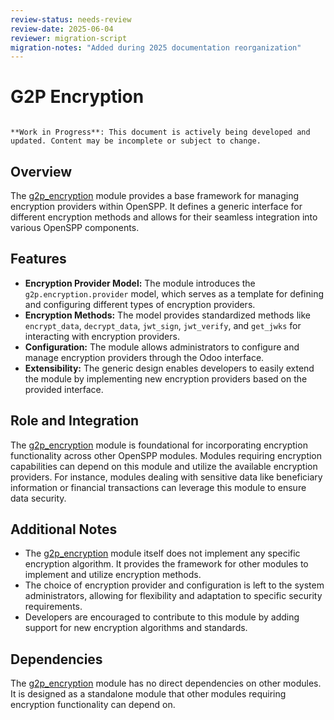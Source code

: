 ```yaml
---
review-status: needs-review
review-date: 2025-06-04
reviewer: migration-script
migration-notes: "Added during 2025 documentation reorganization"
---
```


# G2P Encryption

```{warning}

**Work in Progress**: This document is actively being developed and updated. Content may be incomplete or subject to change.
```

## Overview

The [g2p_encryption](g2p_encryption) module provides a base framework for managing encryption providers within OpenSPP. It defines a generic interface for different encryption methods and allows for their seamless integration into various OpenSPP components.

## Features

- **Encryption Provider Model:** The module introduces the `g2p.encryption.provider` model, which serves as a template for defining and configuring different types of encryption providers.
- **Encryption Methods:** The model provides standardized methods like `encrypt_data`, `decrypt_data`, `jwt_sign`, `jwt_verify`, and `get_jwks` for interacting with encryption providers.
- **Configuration:** The module allows administrators to configure and manage encryption providers through the Odoo interface.
- **Extensibility:** The generic design enables developers to easily extend the module by implementing new encryption providers based on the provided interface.

## Role and Integration

The [g2p_encryption](g2p_encryption) module is foundational for incorporating encryption functionality across other OpenSPP modules. Modules requiring encryption capabilities can depend on this module and utilize the available encryption providers. For instance, modules dealing with sensitive data like beneficiary information or financial transactions can leverage this module to ensure data security.

## Additional Notes

- The [g2p_encryption](g2p_encryption) module itself does not implement any specific encryption algorithm. It provides the framework for other modules to implement and utilize encryption methods.
- The choice of encryption provider and configuration is left to the system administrators, allowing for flexibility and adaptation to specific security requirements.
- Developers are encouraged to contribute to this module by adding support for new encryption algorithms and standards.

## Dependencies

The [g2p_encryption](g2p_encryption) module has no direct dependencies on other modules. It is designed as a standalone module that other modules requiring encryption functionality can depend on.

